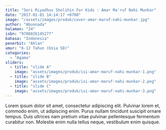 ```yaml
---
title: "Seri Riyadhus Sholihin For Kids : Amar Ma'ruf Nahi Munkar"
date: "2017-01-01 14:14:17 +0700"
image: "/assets/images/produk/cover-amar-maruf-nahi-munkar.jpg"
author: "Abunnada"
halaman: "24"
isbn: "9786026145277"
bahasa: "Indonesia"
penerbit: "Ahlan"
umur: "6-12 Tahun (Usia SD)"
categories: 
  - "Agama"
sliders: 
  - title: "slide A"
    image: "assets/images/produk/isi-amar-maruf-nahi-munkar-1.png"
  - title: "slide B"
    image: "assets/images/produk/isi-amar-maruf-nahi-munkar-2.png"
  - title: "slide C"
    image: "assets/images/produk/isi-amar-maruf-nahi-munkar-3.png"
---
```


Lorem ipsum dolor sit amet, consectetur adipiscing elit. Pulvinar lorem et, commodo enim, ut adipiscing enim. Purus nullam tincidunt suscipit ornare tempus. Duis ultrices nam pretium vitae pulvinar pellentesque fermentum curabitur non. Molestie enim nulla tellus neque, vestibulum enim quisque.

